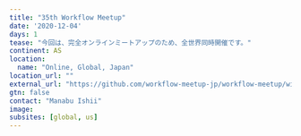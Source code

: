 ```yaml
---
title: "35th Workflow Meetup"
date: '2020-12-04'
days: 1
tease: "今回は、完全オンラインミートアップのため、全世界同時開催です。"
continent: AS
location:
  name: "Online, Global, Japan"
location_url: ""
external_url: "https://github.com/workflow-meetup-jp/workflow-meetup/wiki/20201204"
gtn: false
contact: "Manabu Ishii"
image: 
subsites: [global, us]
---
```

